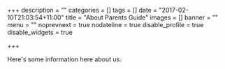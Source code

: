 +++
description = ""
categories = []
tags = []
date = "2017-02-10T21:03:54+11:00"
title = "About Parents Guide"
images = []
banner = ""
menu = ""
noprevnext = true
nodateline = true
disable_profile = true
disable_widgets = true

+++

Here's some information here about us.
